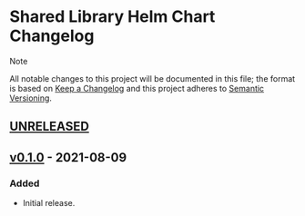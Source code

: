 # Shared Library Helm Chart Changelog

> [!NOTE]
> All notable changes to this project will be documented in this file; the format is based on [Keep a Changelog](https://keepachangelog.com/en/1.1.0/) and this project adheres to [Semantic Versioning](https://semver.org/spec/v2.0.0.html).

<!--
### Added - For new features.
### Changed - For changes in existing functionality.
### Deprecated - For soon-to-be removed features.
### Removed - For now removed features.
### Fixed - For any bug fixes.
### Security - In case of vulnerabilities.
-->

## [UNRELEASED]

## [v0.1.0] - 2021-08-09

### Added

- Initial release.

<!--
RELEASE LINKS
-->
[UNRELEASED]: https://github.com/solidcharts/helm-charts/tree/main/charts/shared
[v0.1.0]: https://github.com/solidcharts/helm-charts/releases/tag/shared-0.1.0
